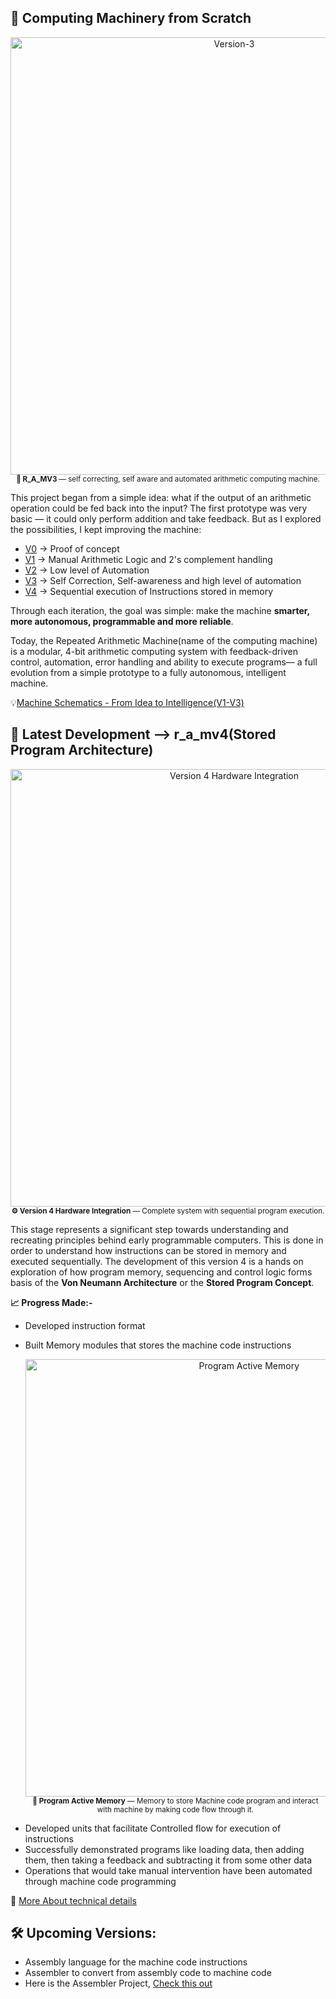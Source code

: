 ## 🧰 Computing Machinery from Scratch

<p align="center">
  <img src="RAM_V3/images/r_a_mv3_Schematic.png" alt="Version-3" width="700"/>
  <br>
  <sub><b>🧩 R_A_MV3 </b> — self correcting, self aware and automated arithmetic computing machine.</sub>
</p>


This project began from a simple idea: what if the output of an arithmetic operation could be fed back into the input? 
The first prototype was very basic — it could only perform addition and take feedback. But as I explored the possibilities, I
kept improving the machine:

- [V0](RAM_Engine) -> Proof of concept
- [V1](RAM_V1) -> Manual Arithmetic Logic and 2's complement handling
- [V2](RAM_V2) -> Low level of Automation
- [V3](RAM_V3) -> Self Correction, Self-awareness and high level of automation
- [V4](RAM_V4) -> Sequential execution of Instructions stored in memory

Through each iteration, the goal was simple: make the machine **smarter, more autonomous, programmable and more reliable**.  

Today, the Repeated Arithmetic Machine(name of the computing machine) is a modular, 4-bit arithmetic computing system with feedback-driven control, automation, error handling and ability to execute programs— a full evolution from a simple prototype to a fully autonomous, intelligent machine.

💡[Machine Schematics - From Idea to Intelligence(V1-V3)](Images/RAM_Project_Evolution.pdf)

## 🚀 Latest Development --> r_a_mv4(Stored Program Architecture)

<p align="center">
  <img src="RAM_V4/images/r_a_mv4.png" alt="Version 4 Hardware Integration" width="700"/>
  <br>
  <sub><b>⚙️ Version 4 Hardware Integration</b> — Complete system with sequential program execution.</sub>
</p>

This stage represents a significant step towards understanding and recreating principles behind early programmable computers.
This is done in order to understand how instructions can be stored in memory and executed sequentially.
The development of this version 4 is a hands on exploration of how program memory, sequencing and control logic forms basis of the **Von Neumann Architecture** or the **Stored Program Concept**.

**📈 Progress Made:-**
- Developed instruction format
- Built Memory modules that stores the machine code instructions
  
  <p align="center">
  <img src="RAM_V4/images/Program_Active_Memory.png" alt="Program Active Memory" width="700"/>
  <br>
  <sub><b>🧠 Program Active Memory</b> — Memory to store Machine code program and interact with machine by making code flow through it.</sub>
</p>

- Developed units that facilitate Controlled flow for execution of instructions
- Successfully demonstrated programs like loading data, then adding them, then taking a feedback and subtracting it from some other data
- Operations that would take manual intervention have been automated through machine code programming

🔬 [More About technical details](RAM_V4/Readme_v4.md)

## 🛠️ Upcoming Versions:
- Assembly language for the machine code instructions
- Assembler to convert from assembly code to machine code
- Here is the Assembler Project, [Check this out](https://github.com/KARAN-D05/Assembler-r_a_mv4)
  
